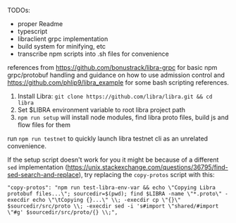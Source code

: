 TODOs:

-   proper Readme
-   typescript
-   libraclient grpc implementation
-   build system for minifying, etc
-   transcribe npm scripts into .sh files for convenience

references from https://github.com/bonustrack/libra-grpc for basic npm grpc/protobuf handling and guidance on how to use admission control and https://github.com/phlip9/libra_example for some bash scripting references.

1. Install Libra: `git clone https://github.com/libra/libra.git && cd libra`
2. Set \$LIBRA environment variable to root libra project path
3. `npm run setup` will install node modules, find libra proto files, build js and flow files for them

run `npm run testnet` to quickly launch libra testnet cli as an unrelated convenience.

If the setup script doesn't work for you it might be because of a different `sed` implementation (https://unix.stackexchange.com/questions/36795/find-sed-search-and-replace), try replacing the `copy-protos` script with this:

```
"copy-protos": "npm run test-libra-env-var && echo \"Copying Libra protobuf files...\"; sourcedir=$(pwd); find $LIBRA -name \"*.proto\" -execdir echo \"\tCopying {}...\" \\; -execdir cp \"{}\" $sourcedir/src/proto \\; -execdir sed -i 's#import \"shared/#import \"#g' $sourcedir/src/proto/{} \\;",
```
